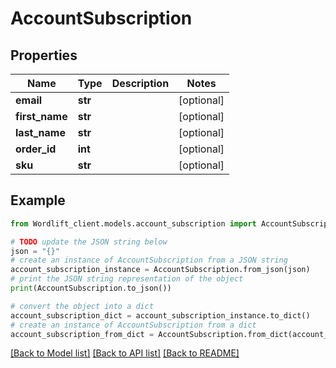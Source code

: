 # AccountSubscription


## Properties

Name | Type | Description | Notes
------------ | ------------- | ------------- | -------------
**email** | **str** |  | [optional] 
**first_name** | **str** |  | [optional] 
**last_name** | **str** |  | [optional] 
**order_id** | **int** |  | [optional] 
**sku** | **str** |  | [optional] 

## Example

```python
from Wordlift_client.models.account_subscription import AccountSubscription

# TODO update the JSON string below
json = "{}"
# create an instance of AccountSubscription from a JSON string
account_subscription_instance = AccountSubscription.from_json(json)
# print the JSON string representation of the object
print(AccountSubscription.to_json())

# convert the object into a dict
account_subscription_dict = account_subscription_instance.to_dict()
# create an instance of AccountSubscription from a dict
account_subscription_from_dict = AccountSubscription.from_dict(account_subscription_dict)
```
[[Back to Model list]](../README.md#documentation-for-models) [[Back to API list]](../README.md#documentation-for-api-endpoints) [[Back to README]](../README.md)


